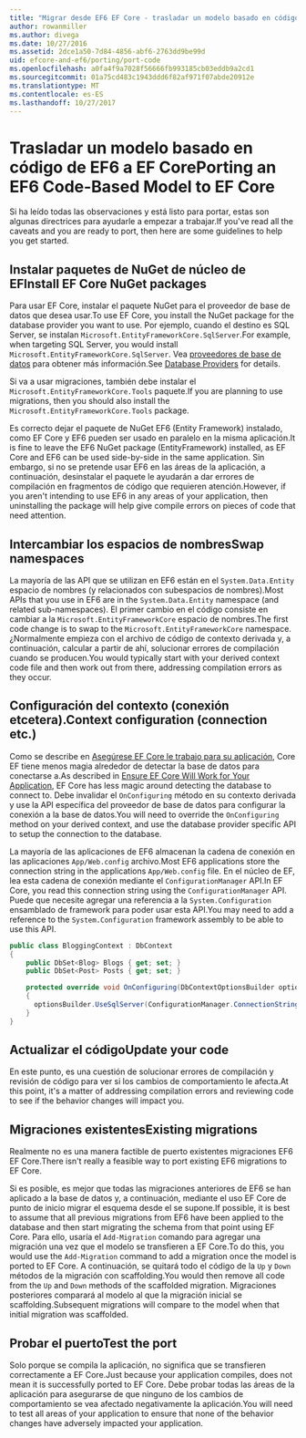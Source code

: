 ```yaml
---
title: "Migrar desde EF6 EF Core - trasladar un modelo basado en código"
author: rowanmiller
ms.author: divega
ms.date: 10/27/2016
ms.assetid: 2dce1a50-7d84-4856-abf6-2763dd9be99d
uid: efcore-and-ef6/porting/port-code
ms.openlocfilehash: a0fa4f9a7028f56666fb993185cb03eddb9a2cd1
ms.sourcegitcommit: 01a75cd483c1943ddd6f82af971f07abde20912e
ms.translationtype: MT
ms.contentlocale: es-ES
ms.lasthandoff: 10/27/2017
---
```

# <a name="porting-an-ef6-code-based-model-to-ef-core"></a><span data-ttu-id="19325-102">Trasladar un modelo basado en código de EF6 a EF Core</span><span class="sxs-lookup"><span data-stu-id="19325-102">Porting an EF6 Code-Based Model to EF Core</span></span>

<span data-ttu-id="19325-103">Si ha leído todas las observaciones y está listo para portar, estas son algunas directrices para ayudarle a empezar a trabajar.</span><span class="sxs-lookup"><span data-stu-id="19325-103">If you've read all the caveats and you are ready to port, then here are some guidelines to help you get started.</span></span>

## <a name="install-ef-core-nuget-packages"></a><span data-ttu-id="19325-104">Instalar paquetes de NuGet de núcleo de EF</span><span class="sxs-lookup"><span data-stu-id="19325-104">Install EF Core NuGet packages</span></span>

<span data-ttu-id="19325-105">Para usar EF Core, instalar el paquete NuGet para el proveedor de base de datos que desea usar.</span><span class="sxs-lookup"><span data-stu-id="19325-105">To use EF Core, you install the NuGet package for the database provider you want to use.</span></span> <span data-ttu-id="19325-106">Por ejemplo, cuando el destino es SQL Server, se instalan `Microsoft.EntityFrameworkCore.SqlServer`.</span><span class="sxs-lookup"><span data-stu-id="19325-106">For example, when targeting SQL Server, you would install `Microsoft.EntityFrameworkCore.SqlServer`.</span></span> <span data-ttu-id="19325-107">Vea [proveedores de base de datos](../../core/providers/index.md) para obtener más información.</span><span class="sxs-lookup"><span data-stu-id="19325-107">See [Database Providers](../../core/providers/index.md) for details.</span></span>

<span data-ttu-id="19325-108">Si va a usar migraciones, también debe instalar el `Microsoft.EntityFrameworkCore.Tools` paquete.</span><span class="sxs-lookup"><span data-stu-id="19325-108">If you are planning to use migrations, then you should also install the `Microsoft.EntityFrameworkCore.Tools` package.</span></span>

<span data-ttu-id="19325-109">Es correcto dejar el paquete de NuGet EF6 (Entity Framework) instalado, como EF Core y EF6 pueden ser usado en paralelo en la misma aplicación.</span><span class="sxs-lookup"><span data-stu-id="19325-109">It is fine to leave the EF6 NuGet package (EntityFramework) installed, as EF Core and EF6 can be used side-by-side in the same application.</span></span> <span data-ttu-id="19325-110">Sin embargo, si no se pretende usar EF6 en las áreas de la aplicación, a continuación, desinstalar el paquete le ayudarán a dar errores de compilación en fragmentos de código que requieren atención.</span><span class="sxs-lookup"><span data-stu-id="19325-110">However, if you aren't intending to use EF6 in any areas of your application, then uninstalling the package will help give compile errors on pieces of code that need attention.</span></span>

## <a name="swap-namespaces"></a><span data-ttu-id="19325-111">Intercambiar los espacios de nombres</span><span class="sxs-lookup"><span data-stu-id="19325-111">Swap namespaces</span></span>

<span data-ttu-id="19325-112">La mayoría de las API que se utilizan en EF6 están en el `System.Data.Entity` espacio de nombres (y relacionados con subespacios de nombres).</span><span class="sxs-lookup"><span data-stu-id="19325-112">Most APIs that you use in EF6 are in the `System.Data.Entity` namespace (and related sub-namespaces).</span></span> <span data-ttu-id="19325-113">El primer cambio en el código consiste en cambiar a la `Microsoft.EntityFrameworkCore` espacio de nombres.</span><span class="sxs-lookup"><span data-stu-id="19325-113">The first code change is to swap to the `Microsoft.EntityFrameworkCore` namespace.</span></span> <span data-ttu-id="19325-114">¿Normalmente empieza con el archivo de código de contexto derivada y, a continuación, calcular a partir de ahí, solucionar errores de compilación cuando se producen.</span><span class="sxs-lookup"><span data-stu-id="19325-114">You would typically start with your derived context code file and then work out from there, addressing compilation errors as they occur.</span></span>

## <a name="context-configuration-connection-etc"></a><span data-ttu-id="19325-115">Configuración del contexto (conexión etcetera).</span><span class="sxs-lookup"><span data-stu-id="19325-115">Context configuration (connection etc.)</span></span>

<span data-ttu-id="19325-116">Como se describe en [Asegúrese EF Core le trabajo para su aplicación](ensure-requirements.md), Core EF tiene menos magia alrededor de detectar la base de datos para conectarse a.</span><span class="sxs-lookup"><span data-stu-id="19325-116">As described in [Ensure EF Core Will Work for Your Application](ensure-requirements.md), EF Core has less magic around detecting the database to connect to.</span></span> <span data-ttu-id="19325-117">Debe invalidar el `OnConfiguring` método en su contexto derivada y use la API específica del proveedor de base de datos para configurar la conexión a la base de datos.</span><span class="sxs-lookup"><span data-stu-id="19325-117">You will need to override the `OnConfiguring` method on your derived context, and use the database provider specific API to setup the connection to the database.</span></span>

<span data-ttu-id="19325-118">La mayoría de las aplicaciones de EF6 almacenan la cadena de conexión en las aplicaciones `App/Web.config` archivo.</span><span class="sxs-lookup"><span data-stu-id="19325-118">Most EF6 applications store the connection string in the applications `App/Web.config` file.</span></span> <span data-ttu-id="19325-119">En el núcleo de EF, lea esta cadena de conexión mediante el `ConfigurationManager` API.</span><span class="sxs-lookup"><span data-stu-id="19325-119">In EF Core, you read this connection string using the `ConfigurationManager` API.</span></span> <span data-ttu-id="19325-120">Puede que necesite agregar una referencia a la `System.Configuration` ensamblado de framework para poder usar esta API.</span><span class="sxs-lookup"><span data-stu-id="19325-120">You may need to add a reference to the `System.Configuration` framework assembly to be able to use this API.</span></span>

``` csharp
public class BloggingContext : DbContext
{
    public DbSet<Blog> Blogs { get; set; }
    public DbSet<Post> Posts { get; set; }

    protected override void OnConfiguring(DbContextOptionsBuilder optionsBuilder)
    {
      optionsBuilder.UseSqlServer(ConfigurationManager.ConnectionStrings["BloggingDatabase"].ConnectionString);
    }
}
```

## <a name="update-your-code"></a><span data-ttu-id="19325-121">Actualizar el código</span><span class="sxs-lookup"><span data-stu-id="19325-121">Update your code</span></span>

<span data-ttu-id="19325-122">En este punto, es una cuestión de solucionar errores de compilación y revisión de código para ver si los cambios de comportamiento le afecta.</span><span class="sxs-lookup"><span data-stu-id="19325-122">At this point, it's a matter of addressing compilation errors and reviewing code to see if the behavior changes will impact you.</span></span>

## <a name="existing-migrations"></a><span data-ttu-id="19325-123">Migraciones existentes</span><span class="sxs-lookup"><span data-stu-id="19325-123">Existing migrations</span></span>

<span data-ttu-id="19325-124">Realmente no es una manera factible de puerto existentes migraciones EF6 EF Core.</span><span class="sxs-lookup"><span data-stu-id="19325-124">There isn't really a feasible way to port existing EF6 migrations to EF Core.</span></span>

<span data-ttu-id="19325-125">Si es posible, es mejor que todas las migraciones anteriores de EF6 se han aplicado a la base de datos y, a continuación, mediante el uso EF Core de punto de inicio migrar el esquema desde el se supone.</span><span class="sxs-lookup"><span data-stu-id="19325-125">If possible, it is best to assume that all previous migrations from EF6 have been applied to the database and then start migrating the schema from that point using EF Core.</span></span> <span data-ttu-id="19325-126">Para ello, usaría el `Add-Migration` comando para agregar una migración una vez que el modelo se transfieren a EF Core.</span><span class="sxs-lookup"><span data-stu-id="19325-126">To do this, you would use the `Add-Migration` command to add a migration once the model is ported to EF Core.</span></span> <span data-ttu-id="19325-127">A continuación, se quitará todo el código de la `Up` y `Down` métodos de la migración con scaffolding.</span><span class="sxs-lookup"><span data-stu-id="19325-127">You would then remove all code from the `Up` and `Down` methods of the scaffolded migration.</span></span> <span data-ttu-id="19325-128">Migraciones posteriores comparará al modelo al que la migración inicial se scaffolding.</span><span class="sxs-lookup"><span data-stu-id="19325-128">Subsequent migrations will compare to the model when that initial migration was scaffolded.</span></span>

## <a name="test-the-port"></a><span data-ttu-id="19325-129">Probar el puerto</span><span class="sxs-lookup"><span data-stu-id="19325-129">Test the port</span></span>

<span data-ttu-id="19325-130">Solo porque se compila la aplicación, no significa que se transfieren correctamente a EF Core.</span><span class="sxs-lookup"><span data-stu-id="19325-130">Just because your application compiles, does not mean it is successfully ported to EF Core.</span></span> <span data-ttu-id="19325-131">Debe probar todas las áreas de la aplicación para asegurarse de que ninguno de los cambios de comportamiento se vea afectado negativamente la aplicación.</span><span class="sxs-lookup"><span data-stu-id="19325-131">You will need to test all areas of your application to ensure that none of the behavior changes have adversely impacted your application.</span></span>
